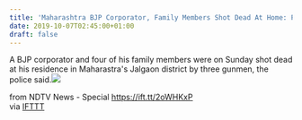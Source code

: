 ```yaml
---
title: 'Maharashtra BJP Corporator, Family Members Shot Dead At Home: Police'
date: 2019-10-07T02:45:00+01:00
draft: false
---
```


A BJP corporator and four of his family members were on Sunday shot dead at his residence in Maharastra's Jalgaon district by three gunmen, the police said.![](http://feeds.feedburner.com/~r/NDTV-LatestNews/~4/67mDSboulKc)  
  
from NDTV News - Special https://ift.tt/2oWHKxP  
via [IFTTT](https://ifttt.com/?ref=da&site=blogger)